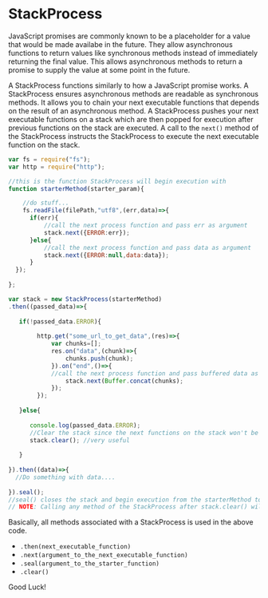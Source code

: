 # StackProcess    
JavaScript promises are commonly known to be a placeholder for a value that would be made availabe in the future. 
They allow asynchronous functions to return values like synchronous methods instead of immediately returning the final value. This allows 
asynchronous methods to return a promise to supply the value at some point in the future.    

A StackProcess functions similarly to how a JavaScript promise works. A StackProcess ensures asynchronous methods are readable as synchronous 
methods. It allows you to chain your next executable functions that depends on the result of an asynchronous method. A StackProcess pushes 
your next executable functions on a stack which are then popped for execution after previous functions on the stack are executed. A call to the `next()`
method of the StackProcess instructs the StackProcess to execute the next executable function on the stack.

```js
var fs = require("fs");
var http = require("http");

//this is the function StackProcess will begin execution with
function starterMethod(starter_param){

    //do stuff...
    fs.readFile(filePath,"utf8",(err,data)=>{
      if(err){
          //call the next process function and pass err as argument
          stack.next({ERROR:err});
      }else{
          //call the next process function and pass data as argument
          stack.next({ERROR:null,data:data});
      }
  });
  
};

var stack = new StackProcess(starterMethod)
.then((passed_data)=>{
  
   if(!passed_data.ERROR){
   
        http.get("some_url_to_get_data",(res)=>{
            var chunks=[];
            res.on("data",(chunk)=>{
                chunks.push(chunk);
            }).on("end",()=>{
            //call the next process function and pass buffered data as argument
                stack.next(Buffer.concat(chunks);
            });
        });
        
   }else{
   
      console.log(passed_data.ERROR);
      //Clear the stack since the next functions on the stack won't be called. 
      stack.clear(); //very useful
      
   }
   
}).then((data)=>{
  //Do something with data....
   
}).seal(); 
//seal() closes the stack and begin execution from the starterMethod to the last then() or till stack.clear()
// NOTE: Calling any method of the StackProcess after stack.clear() will result in an error.


```

Basically, all methods associated with a StackProcess is used in the above code.     
- `.then(next_executable_function)`
- `.next(argument_to_the_next_executable_function)`
- `.seal(argument_to_the_starter_function)`
- `.clear()`

Good Luck!
